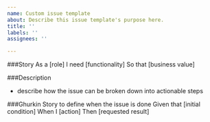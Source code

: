```yaml
---
name: Custom issue template
about: Describe this issue template's purpose here.
title: ''
labels: ''
assignees: ''

---
```


###Story
As a [role]
I need [functionality]
So that [business value]

###Description
* describe how the issue can be broken down into actionable steps

###Ghurkin Story to define when the issue is done
Given that [initial condition]
When I [action]
Then [requested result]
